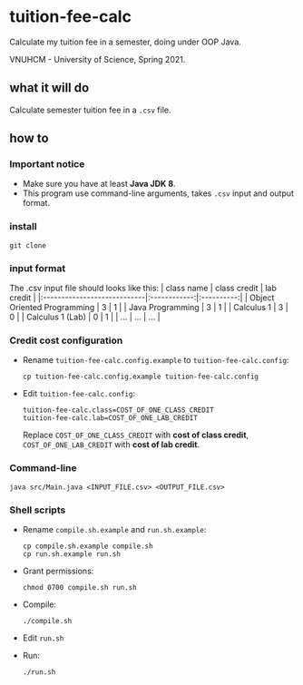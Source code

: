 # tuition-fee-calc
Calculate my tuition fee in a semester, doing under OOP Java.

VNUHCM - University of Science, Spring 2021.

## what it will do
Calculate semester tuition fee in a `.csv` file.

## how to
### Important notice
- Make sure you have at least __Java JDK 8__.
- This program use command-line arguments, takes `.csv` input and output format.

### install
```shell
git clone
```

### input format
The .csv input file should looks like this:
|          class name         | class credit | lab credit |
|:----------------------------|:------------:|:----------:|
| Object Oriented Programming |      3       |      1     |
| Java Programming            |      3       |      1     |
| Calculus 1                  |      3       |      0     |
| Calculus 1 (Lab)            |      0       |      1     |
| ...                         |     ...      |     ...    |

### Credit cost configuration
- Rename `tuition-fee-calc.config.example` to `tuition-fee-calc.config`:
  ```shell
  cp tuition-fee-calc.config.example tuition-fee-calc.config
  ```

- Edit `tuition-fee-calc.config`:
  ```config
  tuition-fee-calc.class=COST_OF_ONE_CLASS_CREDIT
  tuition-fee-calc.lab=COST_OF_ONE_LAB_CREDIT
  ```

  Replace `COST_OF_ONE_CLASS_CREDIT` with __cost of class credit__, `COST_OF_ONE_LAB_CREDIT` with __cost of lab credit__.
### Command-line
```shell
java src/Main.java <INPUT_FILE.csv> <OUTPUT_FILE.csv> 
```
### Shell scripts
- Rename `compile.sh.example` and `run.sh.example`:
  ```shell
  cp compile.sh.example compile.sh
  cp run.sh.example run.sh
  ```

- Grant permissions:
  ```shell
  chmod 0700 compile.sh run.sh
  ```

- Compile:
  ```shell
  ./compile.sh
  ```

- Edit `run.sh`
- Run:
  ```shell
  ./run.sh
  ```
